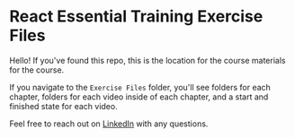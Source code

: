 # React Essential Training Exercise Files

Hello! If you've found this repo, this is the location for the course materials for the course.

If you navigate to the `Exercise Files` folder, you'll see folders for each chapter, folders for each video inside of each chapter, and a start and finished state for each video.

Feel free to reach out on [LinkedIn](https://linkedin.com/in/eveporcello) with any questions.